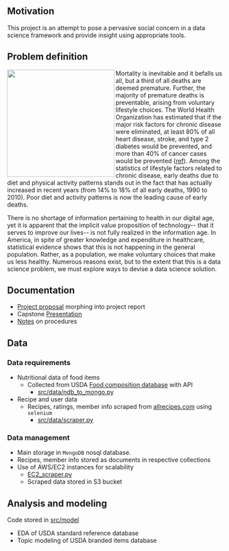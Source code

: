
## Motivation 
This project is an attempt to pose a pervasive social concern in a data science framework and provide insight using appropriate tools.  

## Problem definition
 <img align="left" src="https://github.com/q0j0p/food/blob/master/notes/resources/Screen%20Shot%202017-06-23%20at%205.14.46%20PM.png" width="250"> Mortality is inevitable and it befalls us all, but a third of all deaths are deemed premature.  Further, the majority of premature deaths is preventable, arising from voluntary lifestyle choices.  The World Health Organization has estimated that if the major risk factors for chronic disease were eliminated, at least 80% of all heart disease, stroke, and type 2 diabetes would be prevented, and more than 40% of cancer cases would be prevented ([ref](http://www.who.int/chp/chronic_disease_report/full_report.pdf)).  Among the statistics of lifestyle factors related to chronic disease, early deaths due to diet and physical activity patterns stands out in the fact that has actually increased in recent years (from 14% to 18% of all early deaths, 1990 to 2010). Poor diet and activity patterns is now the leading cause of early deaths. 


<p>
There is no shortage of information pertaining to health in our digital age, yet it is apparent that the implicit value proposition of technology-- that it serves to improve our lives-- is not fully realized in the information age.  In America, in spite of greater knowledge and expenditure in healthcare, statistical evidence shows that this is not happening in the general population.  Rather, as a population, we make voluntary choices that make us less healthy.  Numerous reasons exist, but to the extent that this is a data science problem, we must explore ways to devise a data science solution.  


## Documentation 
* [Project proposal](https://docs.google.com/document/d/1fyTX7zHu0Tg92daD9yG4MbEVNJWpAo9V0dDwW1b2xGA/edit?usp=sharing) morphing into project report
* Capstone [Presentation](https://docs.google.com/presentation/d/1vTqdFdSiJ_m-carGSUVMQn9V2vPaHaKSxM-NFZ9JN2A/edit?usp=sharing) 
* [Notes](https://github.com/q0j0p/food_recommender/blob/master/notes/notes.md) on procedures

## Data 
### Data requirements 
* Nutritional data of food items 
  * Collected from USDA [Food composition database](https://ndb.nal.usda.gov/ndb/search/list) with API 
    * [src/data/ndb_to_mongo.py](src/data/ndb_to_mongo.py)
* Recipe and user data 
  * Recipes, ratings, member info scraped from [allrecipes.com](https://allrecipes.com) using `selenium`
    * [src/data/scraper.py](src/data/scraper.py)
  
### Data management 
* Main storage in `MongoDB` nosql database.  
 * Recipes, member info stored as documents in respective collections 
 * Use of AWS/EC2 instances for scalability 
   * [EC2_scraper.py](src/data/EC2_scraper.py)
   * Scraped data stored in S3 bucket
 
 

## Analysis and modeling
Code stored in [src/model](src/model/)
* EDA of USDA standard reference database 
* Topic modeling of USDA branded items database 

